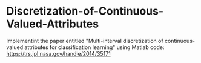 # Discretization-of-Continuous-Valued-Attributes

Implementint the paper entitled "Multi-interval discretization of continuous-valued attributes for classification learning" using Matlab code: https://trs.jpl.nasa.gov/handle/2014/35171
